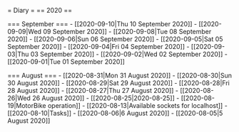 = Diary =
== 2020 ==

=== September ===
    - [[2020-09-10|Thu 10 September 2020]]
    - [[2020-09-09|Wed 09 September 2020]]
    - [[2020-09-08|Tue 08 September 2020]]
    - [[2020-09-06|Sun 06 September 2020]]
    - [[2020-09-05|Sat 05 September 2020]]
    - [[2020-09-04|Fri 04 September 2020]]
    - [[2020-09-03|Thu 03 September 2020]]
    - [[2020-09-02|Wed 02 September 2020]]
    - [[2020-09-01|Tue 01 September 2020]]

=== August ===
    - [[2020-08-31|Mon 31 August 2020]]
    - [[2020-08-30|Sun 30 August 2020]]
    - [[2020-08-29|Sat 29 August 2020]]
    - [[2020-08-28|Fri 28 August 2020]]
    - [[2020-08-27|Thu 27 August 2020]]
    - [[2020-08-26|Wed 26 August 2020]]
    - [[2020-08-25|2020-08-25]]
    - [[2020-08-19|MotorBike operation]]
    - [[2020-08-13|Available sockets for localhost]]
    - [[2020-08-10|Tasks]]
    - [[2020-08-06|6 August 2020]]
    - [[2020-08-05|5 August 2020]]
